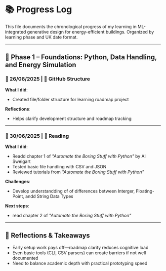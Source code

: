 # 📚 Progress Log

This file documents the chronological progress of my learning in ML-integrated generative design for energy-efficient buildings. Organized by learning phase and UK date format.

---

## 🧱 Phase 1 – Foundations: Python, Data Handling, and Energy Simulation


### 📆 26/06/2025 | 🔧 GitHub Structure
**What I did**:
- Created file/folder structure for learning roadmap project  

**Reflections**:
- Helps clarify development structure and roadmap tracking

---

### 📆 30/06/2025 | 📘 Reading 
**What I did**:
- Readd chapter 1 of *"Automate the Boring Stuff with Python"* by Al Sweigart   
- Tested basic file handling with CSV and JSON  
- Reviewed tutorials from *"Automate the Boring Stuff with Python"*

**Challenges**:
- Develop understandding of of differences between Interger, Floating-Point, andd String Data Types

**Next steps**:
- read chapter 2 of *"Automate the Boring Stuff with Python"*

---

## 📌 Reflections & Takeaways

- Early setup work pays off—roadmap clarity reduces cognitive load  
- Even basic tools (CLI, CSV parsers) can create barriers if not well documented  
- Need to balance academic depth with practical prototyping speed  



